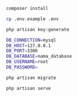 ```sh
composer install
```

```sh
cp .env.example .env
```

```sh
php artisan key:generate
```

```sh
DB_CONNECTION=mysql
DB_HOST=127.0.0.1
DB_PORT=3306
DB_DATABASE=nama_database
DB_USERNAME=root
DB_PASSWORD=

php artisan migrate
```

```sh
php artisan serve
```
